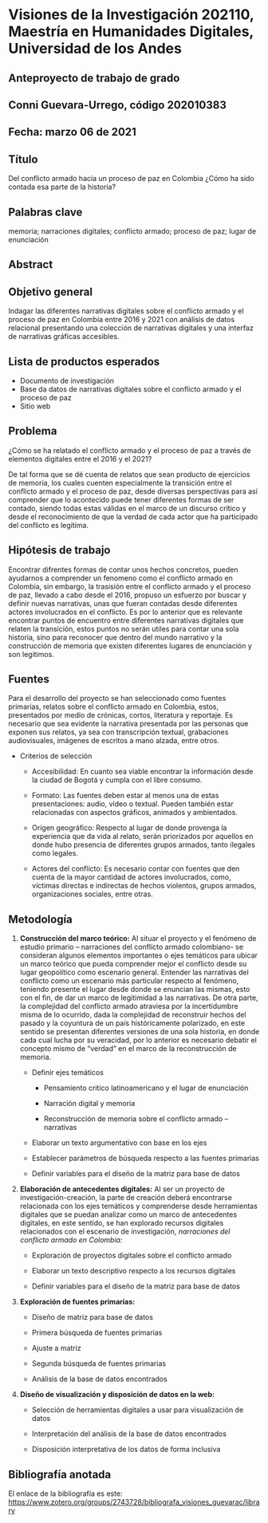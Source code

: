 # Visiones de la Investigación 202110, Maestría en Humanidades Digitales, Universidad de los Andes
## Anteproyecto de trabajo de grado
## Conni Guevara-Urrego, código 202010383
## Fecha: marzo 06 de 2021
## Título

Del conflicto armado hacía un proceso de paz en Colombia ¿Cómo ha sido contada esa parte de la historia?

## Palabras clave

memoria; narraciones digitales; conflicto armado; proceso de paz; lugar de enunciación

## Abstract

## Objetivo general
 
Indagar las diferentes narrativas digitales sobre el conflicto armado y el proceso de paz en Colombia entre 2016 y 2021 con análisis de datos relacional presentando una colección de narrativas digitales y una interfaz de narrativas gráficas accesibles.  

## Lista de productos esperados

* Documento de investigación
* Base da datos de narrativas digitales sobre el conflicto armado y el proceso de paz 
* Sitio web 

## Problema

¿Cómo se ha relatado el conflicto armado y el proceso de paz  a través de elementos digitales entre el 2016 y el 2021?

De tal forma que se dé cuenta de relatos que sean producto de ejercicios de memoria, los cuales cuenten especialmente la transición entre el conflicto armado y el proceso de paz, desde diversas perspectivas para así comprender que lo acontecido puede tener diferentes formas de ser contado, siendo todas estas válidas en el marco de un discurso crítico y desde el reconocimiento de que la verdad de cada actor que ha participado del conflicto es legítima.
 

## Hipótesis de trabajo

Encontrar difrentes formas de contar unos hechos concretos, pueden ayudarnos a comprender un fenomeno como el conflicto armado en Colombia, sin embargo, la trasisión entre el conflicto armado y el proceso de paz, llevado a cabo desde el 2016, propuso un esfuerzo por buscar y definir nuevas narrativas, unas que fueran contadas desde diferentes actores involucrados en el conflicto. Es por lo anterior que es relevante encontrar puntos de encuentro entre diferentes narrativas digitales que relaten la transición, estos puntos no serán utiles para contar una sola historia, sino para reconocer que dentro del mundo narrativo y la construcción de memoria que existen diferentes lugares de enunciación y son legitimos.

## Fuentes

Para el desarrollo del proyecto se han seleccionado como fuentes primarias, relatos sobre el conflicto armado en Colombia, estos, presentados por medio de crónicas, cortos, literatura y reportaje. Es necesario que sea evidente la narrativa presentada por las personas que exponen sus relatos, ya sea con transcripción textual, grabaciones audiovisuales, imágenes de escritos a mano alzada, entre otros. 

* Criterios de selección 

   * Accesibilidad: En cuanto sea viable encontrar la información desde la ciudad de Bogotá y cumpla con el libre consumo.

   * Formato: Las fuentes deben estar al menos una de estas presentaciones: audio, vídeo o textual. Pueden también estar relacionadas con aspectos gráficos, animados y ambientados. 

   * Origen geográfico: Respecto al lugar de donde provenga la experiencia que da vida al relato, serán priorizados por aquellos en donde hubo presencia de diferentes grupos armados, tanto ilegales como legales.

   * Actores del conflicto: Es necesario contar con fuentes que den cuenta de la mayor cantidad de actores involucrados, como, víctimas directas e indirectas de hechos violentos, grupos armados, organizaciones sociales, entre otras. 


## Metodología

1. **Construcción del marco teórico:** Al situar el proyecto y el fenómeno de estudio primario – narraciones del conflicto armado colombiano- se consideran algunos elementos importantes o ejes temáticos para ubicar un marco teórico que pueda comprender mejor el conflicto desde su lugar geopolítico como escenario general.  Entender las narrativas del conflicto como un escenario más particular respecto al fenómeno, teniendo presente el lugar desde donde se enuncian las mismas, esto con el fin, de dar un marco de legitimidad a las narrativas. De otra parte, la complejidad del conflicto armado atraviesa por la incertidumbre misma de lo ocurrido, dada la complejidad de reconstruir hechos del pasado y la coyuntura de un país históricamente polarizado, en este sentido se presentan diferentes versiones de una sola historia, en donde cada cual lucha por su veracidad, por lo anterior es necesario debatir el concepto mismo de “verdad” en el marco de la reconstrucción de memoria. 

   *	Definir ejes temáticos 
  
        * Pensamiento critico latinoamericano y el lugar de enunciación
     
        * Narración digital y memoria
     
        * Reconstrucción de memoria sobre el conflicto armado – narrativas


   *	Elaborar un texto argumentativo con base en los ejes
   * Establecer parámetros de búsqueda respecto a las fuentes primarias
   * Definir variables para el diseño de la matriz para base de datos

2.	**Elaboración de antecedentes digitales:** Al ser un proyecto de investigación-creación, la parte de creación deberá encontrarse relacionada con los ejes temáticos y comprenderse desde herramientas digitales que se puedan analizar como un marco de antecedentes digitales, en este sentido, se han explorado recursos digitales relacionados con el escenario de investigación, *narraciones del conflicto armado en Colombia:*

    * Exploración de proyectos digitales sobre el conflicto armado
    
    * Elaborar un texto descriptivo respecto a los recursos digitales
   
    * Definir variables para el diseño de la matriz para base de datos

3.	**Exploración de fuentes primarias:**

    * Diseño de matriz para base de datos
    
    * Primera búsqueda de fuentes primarias
    
    * Ajuste a matriz 
    
    * Segunda búsqueda de fuentes primarias
    
    * Análisis de la base de datos encontrados

4.	**Diseño de visualización y disposición de datos en la web:** 

    * Selección de herramientas digitales a usar para visualización de datos
    
           
    * Interpretación del análisis de la base de datos encontrados
    
    * Disposición interpretativa de los datos de forma inclusiva 



## Bibliografía anotada

El enlace de la bibliografía es este: https://www.zotero.org/groups/2743728/bibliografa_visiones_guevarac/library
